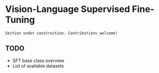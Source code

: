 # Vision-Language Supervised Fine-Tuning

```{attention}
Section under construction. Contributions welcome!
```

## TODO

- SFT base class overview
- List of available datasets

